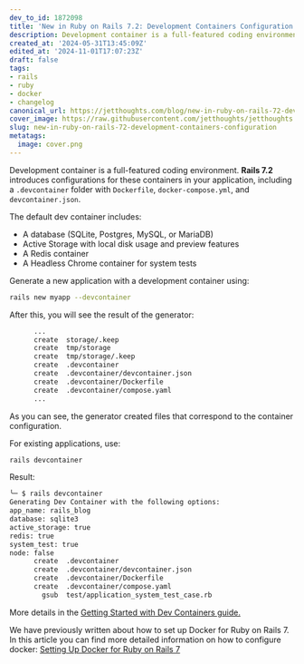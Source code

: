```yaml
---
dev_to_id: 1872098
title: 'New in Ruby on Rails 7.2: Development Containers Configuration'
description: Development container is a full-featured coding environment. Rails 7.2 introduces configurations for...
created_at: '2024-05-31T13:45:09Z'
edited_at: '2024-11-01T17:07:23Z'
draft: false
tags:
- rails
- ruby
- docker
- changelog
canonical_url: https://jetthoughts.com/blog/new-in-ruby-on-rails-72-development-containers-configuration/
cover_image: https://raw.githubusercontent.com/jetthoughts/jetthoughts.github.io/master/content/blog/new-in-ruby-on-rails-72-development-containers-configuration/cover.png
slug: new-in-ruby-on-rails-72-development-containers-configuration
metatags:
  image: cover.png
---
```


Development container is a full-featured coding environment. **Rails 7.2** introduces configurations for these containers in your application, including a `.devcontainer` folder with `Dockerfile`, `docker-compose.yml`, and `devcontainer.json`.

The default dev container includes:

- A database (SQLite, Postgres, MySQL, or MariaDB)
- Active Storage with local disk usage and preview features
- A Redis container
- A Headless Chrome container for system tests

Generate a new application with a development container using:
```bash
rails new myapp --devcontainer
```
After this, you will see the result of the generator:
```bash
      ...
      create  storage/.keep
      create  tmp/storage
      create  tmp/storage/.keep
      create  .devcontainer
      create  .devcontainer/devcontainer.json
      create  .devcontainer/Dockerfile
      create  .devcontainer/compose.yaml
      ...
```
As you can see, the generator created files that correspond to the container configuration.

For existing applications, use:
```bash
rails devcontainer
```
Result:
```bash
╰─ $ rails devcontainer
Generating Dev Container with the following options:
app_name: rails_blog
database: sqlite3
active_storage: true
redis: true
system_test: true
node: false
      create  .devcontainer
      create  .devcontainer/devcontainer.json
      create  .devcontainer/Dockerfile
      create  .devcontainer/compose.yaml
        gsub  test/application_system_test_case.rb
```

More details in the [Getting Started with Dev Containers guide.](https://edgeguides.rubyonrails.org/getting_started_with_devcontainer.html)

We have previously written about how to set up Docker for Ruby on Rails 7. In this article you can find more detailed information on how to configure docker:
[Setting Up Docker for Ruby on Rails 7](https://jetthoughts.com/blog/setting-up-docker-for-ruby-on-rails-7-beginners/)